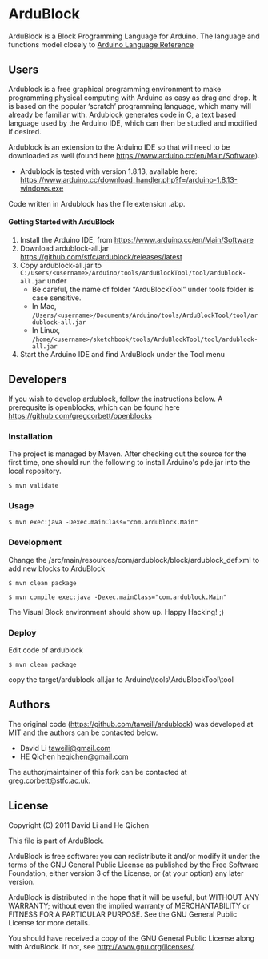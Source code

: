 # ArduBlock


ArduBlock is a Block Programming Language for Arduino. The language and functions model closely to [Arduino Language Reference](http://arduino.cc/en/Reference/HomePage)

## Users
Ardublock is a free graphical programming environment to make programming physical computing with Arduino as easy as drag and drop. It is based on the popular ‘scratch’ programming language, which many will already be familiar with.  Ardublock generates code in C, a text based language used by the Arduino IDE, which can then be studied and modified if desired. 

Ardublock is an extension to the Arduino IDE so that will need to be downloaded as well (found here https://www.arduino.cc/en/Main/Software).  
* Ardublock is tested with version 1.8.13, available here: https://www.arduino.cc/download_handler.php?f=/arduino-1.8.13-windows.exe

Code written in Ardublock has the file extension .abp.

#### Getting Started with ArduBlock
1. Install the Arduino IDE, from https://www.arduino.cc/en/Main/Software
2. Download ardublock-all.jar https://github.com/stfc/ardublock/releases/latest
3. Copy ardublock-all.jar to `C:/Users/<username>/Arduino/tools/ArduBlockTool/tool/ardublock-all.jar` under
    * Be careful, the name of folder “ArduBlockTool” under tools folder is case sensitive.
    * In Mac, `/Users/<username>/Documents/Arduino/tools/ArduBlockTool/tool/ardublock-all.jar`
    * In Linux, `/home/<username>/sketchbook/tools/ArduBlockTool/tool/ardublock-all.jar`
4. Start the Arduino IDE and find ArduBlock under the Tool menu

## Developers
If you wish to develop ardublock, follow the instructions below. A prerequsite is openblocks, which can be found here https://github.com/gregcorbett/openblocks
### Installation

The project is managed by Maven. After checking out the source for the first time, one should run the following to install Arduino's pde.jar into the local repository. 

	$ mvn validate

### Usage

	$ mvn exec:java -Dexec.mainClass="com.ardublock.Main"

### Development

Change the /src/main/resources/com/ardublock/block/ardublock_def.xml to add new blocks to ArduBlock

	$ mvn clean package

	$ mvn compile exec:java -Dexec.mainClass="com.ardublock.Main"

The Visual Block environment should show up. Happy Hacking! ;) 

### Deploy

Edit code of ardublock

	$ mvn clean package

copy the target/ardublock-all.jar to Arduino\tools\ArduBlockTool\tool

## Authors

The original code (https://github.com/taweili/ardublock) was developed at MIT and the authors can be contacted below.

* David Li taweili@gmail.com
* HE Qichen heqichen@gmail.com

The author/maintainer of this fork can be contacted at greg.corbett@stfc.ac.uk.

## License
Copyright (C) 2011 David Li and He Qichen

This file is part of ArduBlock.

ArduBlock is free software: you can redistribute it and/or modify
it under the terms of the GNU General Public License as published by
the Free Software Foundation, either version 3 of the License, or
(at your option) any later version.

ArduBlock is distributed in the hope that it will be useful,
but WITHOUT ANY WARRANTY; without even the implied warranty of
MERCHANTABILITY or FITNESS FOR A PARTICULAR PURPOSE.  See the
GNU General Public License for more details.

You should have received a copy of the GNU General Public License
along with ArduBlock.  If not, see <http://www.gnu.org/licenses/>.
